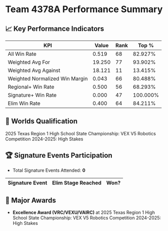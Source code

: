 # Team 4378A Performance Summary

## 📈 Key Performance Indicators
| KPI | Value | Rank | Top % |
| --- | ----- | ---- | ----- |
| All Win Rate | 0.519 | 68 | 82.927% |
| Weighted Avg For | 19.250 | 77 | 93.902% |
| Weighted Avg Against | 18.121 | 11 | 13.415% |
| Weighted Normalized Win Margin | 0.043 | 66 | 80.488% |
| Regional+ Win Rate | 0.500 | 56 | 68.293% |
| Signature+ Win Rate | 0.000 | 47 | 100.000% |
| Elim Win Rate | 0.400 | 64 | 84.211% |


## 🎯 Worlds Qualification
2025 Texas Region 1 High School State Championship: VEX V5 Robotics Competition 2024-2025: High Stakes

## 🏆 Signature Events Participation
- Total Signature Events Attended: **0**

| Signature Event | Elim Stage Reached | Won? |
|:----------------|:-------------------|:----|


## 🥇 Major Awards
- **Excellence Award (VRC/VEXU/VAIRC)** at 2025 Texas Region 1 High School State Championship: VEX V5 Robotics Competition 2024-2025: High Stakes

